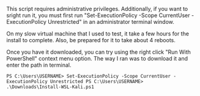 This script requires administrative privileges. Additionally, if you want to sright run it, you must first run "Set-ExecutionPolicy -Scope CurrentUser -ExecutionPolicy Unrestricted" in an administrator terminal window.

On my slow virtual machine that I used to test, it take a few hours for the install to complete. Also, be prepared for it to take about 4 reboots.

Once you have it downloaded, you can try using the right click "Run With PowerShell" context menu option. The way I ran was to download it and enter the path in terminal.

`
PS C:\Users\USERNAME> Set-ExecutionPolicy -Scope CurrentUser -ExecutionPolicy Unrestricted
PS C:\Users\USERNAME> .\Downloads\Install-WSL-Kali.ps1
`
